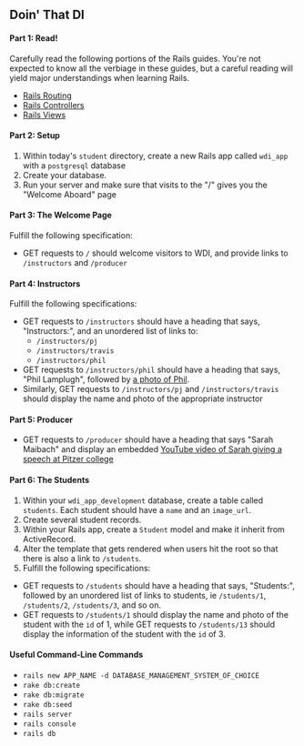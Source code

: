 ## Doin' That DI

#### Part 1: Read!

Carefully read the following portions of the Rails guides. You're not expected to know all the verbiage in these guides, but a careful reading will yield major understandings when learning Rails.
- [Rails Routing](http://guides.rubyonrails.org/routing.html)
- [Rails Controllers](http://guides.rubyonrails.org/action_controller_overview.html)
- [Rails Views](http://guides.rubyonrails.org/action_view_overview.html)

#### Part 2: Setup

1. Within today's `student` directory, create a new Rails app called `wdi_app` with a `postgresql` database
2. Create your database.
3. Run your server and make sure that visits to the "/" gives you the "Welcome Aboard" page

#### Part 3: The Welcome Page

Fulfill the following specification:

  - GET requests to `/` should welcome visitors to WDI, and provide links to `/instructors` and `/producer`

#### Part 4: Instructors

Fulfill the following specifications:
  - GET requests to `/instructors` should have a heading that says, "Instructors:", and an unordered list of links to:
    - `/instructors/pj` 
    - `/instructors/travis` 
    - `/instructors/phil` 
  - GET requests to `/instructors/phil` should have a heading that says, "Phil Lamplugh", followed by [a photo of Phil](https://ga-core-production-herokuapp-com.global.ssl.fastly.net/assets/education/web-development-immersive/people/NYC-Phil-Lamplugh-53fc8ba1b22bdcca048cac54fcee7cc2.jpg).
  - Similarly, GET requests to `/instructors/pj` and `/instructors/travis` should display the name and photo of the appropriate instructor
  
#### Part 5: Producer

  - GET requests to `/producer` should have a heading that says "Sarah Maibach" and display an embedded [YouTube video of Sarah giving a speech at Pitzer college](https://www.youtube.com/watch?v=eRiG9sd7Bcs)

#### Part 6: The Students 

1. Within your `wdi_app_development` database, create a table called `students`. Each student should have a `name` and an `image_url`.
1. Create several student records.
1. Within your Rails app, create a `Student` model and make it inherit from ActiveRecord.
1. Alter the template that gets rendered when users hit the root so that there is also a link to `/students`.
1. Fulfill the following specifications:
  -  GET requests to `/students` should have a heading that says, "Students:", followed by an unordered list of links to students, ie `/students/1`, `/students/2`, `/students/3`, and so on.
  - GET requests to `/students/1` should display the name and photo of the student with the `id` of 1, while GET requests to `/students/13` should display the information of the student with the `id` of 3.

#### Useful Command-Line Commands

- `rails new APP_NAME -d DATABASE_MANAGEMENT_SYSTEM_OF_CHOICE`
- `rake db:create`
- `rake db:migrate`
- `rake db:seed`
- `rails server`
- `rails console`
- `rails db`
